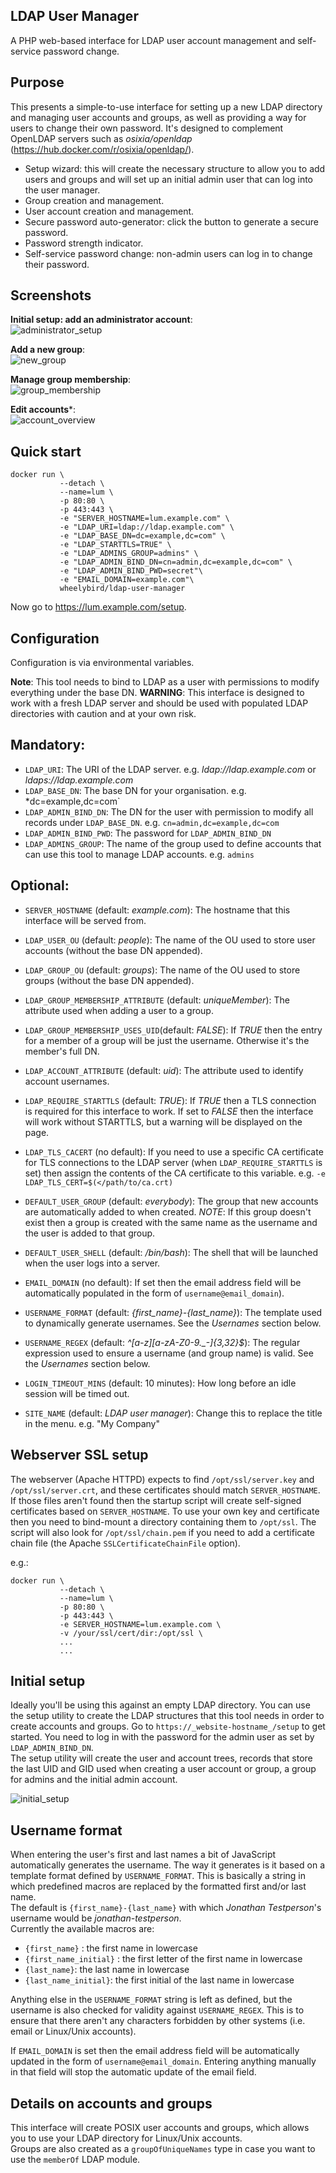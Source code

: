 LDAP User Manager
--

A PHP web-based interface for LDAP user account management and self-service password change.


Purpose
---

This presents a simple-to-use interface for setting up a new LDAP directory and managing user accounts and groups, as well as providing a way for users to change their own password.  It's designed to complement OpenLDAP servers such as *osixia/openldap* (https://hub.docker.com/r/osixia/openldap/).   

 * Setup wizard: this will create the necessary structure to allow you to add users and groups and will set up an initial admin user that can log into the user manager.
 * Group creation and management.
 * User account creation and management.
 * Secure password auto-generator: click the button to generate a secure password.
 * Password strength indicator.
 * Self-service password change: non-admin users can log in to change their password.

Screenshots
---

**Initial setup: add an administrator account**:   
![administrator_setup](https://user-images.githubusercontent.com/17613683/59344224-8bb8ae80-8d05-11e9-869b-d08a44f4939d.png)

**Add a new group**:   
![new_group](https://user-images.githubusercontent.com/17613683/59344242-95421680-8d05-11e9-9a72-1f55c06dd43d.png)

**Manage group membership**:   
![group_membership](https://user-images.githubusercontent.com/17613683/59344247-97a47080-8d05-11e9-8606-0bcc40471458.png)

**Edit accounts***:   
![account_overview](https://user-images.githubusercontent.com/17613683/59344255-9c692480-8d05-11e9-9207-051291bafd91.png)


Quick start
---

```
docker run \
           --detach \
           --name=lum \
           -p 80:80 \
           -p 443:443 \
           -e "SERVER_HOSTNAME=lum.example.com" \
           -e "LDAP_URI=ldap://ldap.example.com" \
           -e "LDAP_BASE_DN=dc=example,dc=com" \
           -e "LDAP_STARTTLS=TRUE" \
           -e "LDAP_ADMINS_GROUP=admins" \
           -e "LDAP_ADMIN_BIND_DN=cn=admin,dc=example,dc=com" \
           -e "LDAP_ADMIN_BIND_PWD=secret"\
           -e "EMAIL_DOMAIN=example.com"\
           wheelybird/ldap-user-manager
```
Now go to https://lum.example.com/setup.


Configuration
---

Configuration is via environmental variables.

**Note**: This tool needs to bind to LDAP as a user with permissions to modify everything under the base DN.
**WARNING**: This interface is designed to work with a fresh LDAP server and should be used with populated LDAP directories with caution and at your own risk.

Mandatory:
----

* `LDAP_URI`:  The URI of the LDAP server.  e.g. *ldap://ldap.example.com* or *ldaps://ldap.example.com*
* `LDAP_BASE_DN`:  The base DN for your organisation.  e.g. *dc=example,dc=com`
* `LDAP_ADMIN_BIND_DN`: The DN for the user with permission to modify all records under `LDAP_BASE_DN`. e.g. `cn=admin,dc=example,dc=com`
* `LDAP_ADMIN_BIND_PWD`: The password for `LDAP_ADMIN_BIND_DN`
* `LDAP_ADMINS_GROUP`: The name of the group used to define accounts that can use this tool to manage LDAP accounts.  e.g. `admins`

Optional:
----

* `SERVER_HOSTNAME` (default: *example.com*):  The hostname that this interface will be served from.
   
* `LDAP_USER_OU` (default: *people*):  The name of the OU used to store user accounts (without the base DN appended).
   
* `LDAP_GROUP_OU` (default: *groups*):  The name of the OU used to store groups (without the base DN appended).
* `LDAP_GROUP_MEMBERSHIP_ATTRIBUTE` (default: *uniqueMember*):  The attribute used when adding a user to a group.
* `LDAP_GROUP_MEMBERSHIP_USES_UID`(default: *FALSE*): If *TRUE* then the entry for a member of a group will be just the username.  Otherwise it's the member's full DN.
   
* `LDAP_ACCOUNT_ATTRIBUTE` (default: *uid*):  The attribute used to identify account usernames.
   
* `LDAP_REQUIRE_STARTTLS` (default: *TRUE*):  If *TRUE* then a TLS connection is required for this interface to work.  If set to *FALSE* then the interface will work without STARTTLS, but a warning will be displayed on the page.
   
* `LDAP_TLS_CACERT` (no default): If you need to use a specific CA certificate for TLS connections to the LDAP server (when `LDAP_REQUIRE_STARTTLS` is set) then assign the contents of the CA certificate to this variable.  e.g. `-e LDAP_TLS_CERT=$(</path/to/ca.crt)`
   
* `DEFAULT_USER_GROUP` (default: *everybody*):  The group that new accounts are automatically added to when created.  *NOTE*: If this group doesn't exist then a group is created with the same name as the username and the user is added to that group.
* `DEFAULT_USER_SHELL` (default: */bin/bash*):  The shell that will be launched when the user logs into a server.
* `EMAIL_DOMAIN` (no default):  If set then the email address field will be automatically populated in the form of `username@email_domain`).
   
* `USERNAME_FORMAT` (default: *{first_name}-{last_name}*):  The template used to dynamically generate usernames.  See the _Usernames_ section below.
* `USERNAME_REGEX` (default: *^[a-z][a-zA-Z0-9\._-]{3,32}$*): The regular expression used to ensure a username (and group name) is valid.  See the _Usernames_ section below.
   
* `LOGIN_TIMEOUT_MINS` (default: 10 minutes):  How long before an idle session will be timed out.
   
* `SITE_NAME` (default: *LDAP user manager*):  Change this to replace the title in the menu.  e.g. "My Company"


Webserver SSL setup
---

The webserver (Apache HTTPD) expects to find `/opt/ssl/server.key` and `/opt/ssl/server.crt`, and these certificates should match `SERVER_HOSTNAME`.   
If those files aren't found then the startup script will create self-signed certificates based on `SERVER_HOSTNAME`.  To use your own key and certificate then you need to bind-mount a directory containing them to `/opt/ssl`.  The script will also look for `/opt/ssl/chain.pem` if you need to add a certificate chain file (the Apache `SSLCertificateChainFile` option).
   
e.g.:
```
docker run \
           --detach \
           --name=lum \
           -p 80:80 \
           -p 443:443 \
           -e SERVER_HOSTNAME=lum.example.com \
           -v /your/ssl/cert/dir:/opt/ssl \
           ...
           ...

```

Initial setup
---

Ideally you'll be using this against an empty LDAP directory.  You can use the setup utility to create the LDAP structures that this tool needs in order to create accounts and groups.   Go to `https://_website-hostname_/setup` to get started.   You need to log in with the password for the admin user as set by `LDAP_ADMIN_BIND_DN`.   
The setup utility will create the user and account trees, records that store the last UID and GID used when creating a user account or group, a group for admins and the initial admin account.

![initial_setup](https://user-images.githubusercontent.com/17613683/59344213-865b6400-8d05-11e9-9d86-381d59671530.png)


Username format
---

When entering the user's first and last names a bit of JavaScript automatically generates the username.  The way it generates is it based on a template format defined by `USERNAME_FORMAT`.  This is basically a string in which predefined macros are replaced by the formatted first and/or last name.   
The default is `{first_name}-{last_name}` with which *Jonathan Testperson*'s username would be *jonathan-testperson*.   
Currently the available macros are:

* `{first_name}` : the first name in lowercase
* `{first_name_initial}` : the first letter of the first name in lowercase
* `{last_name}`: the last name in lowercase
* `{last_name_initial}`: the first initial of the last name in lowercase

Anything else in the `USERNAME_FORMAT` string is left as defined, but the username is also checked for validity against `USERNAME_REGEX`.  This is to ensure that there aren't any characters forbidden by other systems (i.e. email or Linux/Unix accounts).

If `EMAIL_DOMAIN` is set then the email address field will be automatically updated in the form of `username@email_domain`.  Entering anything manually in that field will stop the automatic update of the email field.


Details on accounts and groups
---

This interface will create POSIX user accounts and groups, which allows you to use your LDAP directory for Linux/Unix accounts.   
Groups are also created as a `groupOfUniqueNames` type in case you want to use the `memberOf` LDAP module.
